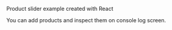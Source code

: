 Product slider example created with React

You can add products and inspect them on console log screen.
